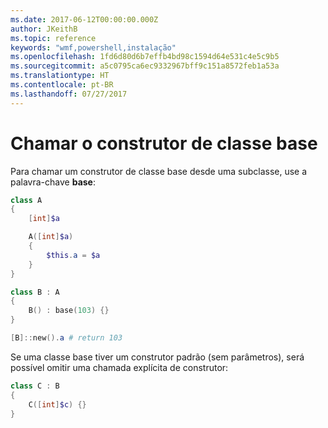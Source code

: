 ```yaml
---
ms.date: 2017-06-12T00:00:00.000Z
author: JKeithB
ms.topic: reference
keywords: "wmf,powershell,instalação"
ms.openlocfilehash: 1fd6d80d6b7effb4bd98c1594d64e531c4e5c9b5
ms.sourcegitcommit: a5c0795ca6ec9332967bff9c151a8572feb1a53a
ms.translationtype: HT
ms.contentlocale: pt-BR
ms.lasthandoff: 07/27/2017
---
```

# <a name="call-base-class-constructor"></a>Chamar o construtor de classe base

Para chamar um construtor de classe base desde uma subclasse, use a palavra-chave **base**:

```powershell
class A 
{
    [int]$a

    A([int]$a)
    {
        $this.a = $a
    }
}

class B : A
{
    B() : base(103) {}
}

[B]::new().a # return 103
```

Se uma classe base tiver um construtor padrão (sem parâmetros), será possível omitir uma chamada explícita de construtor:

```powershell
class C : B
{
    C([int]$c) {}
}
```

